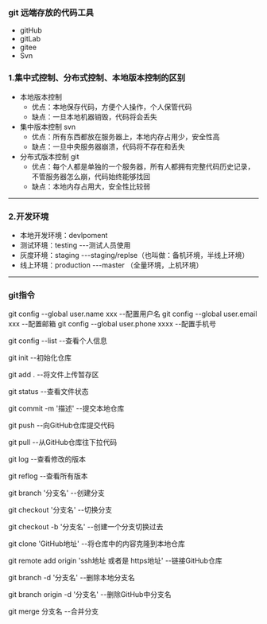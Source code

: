 ### git 远端存放的代码工具

* gitHub
* gitLab
* gitee
* Svn


### 1.集中式控制、分布式控制、本地版本控制的区别

* 本地版本控制
  * 优点：本地保存代码，方便个人操作，个人保管代码
  * 缺点：一旦本地机器销毁，代码将会丢失
* 集中版本控制 svn
  * 优点：所有东西都放在服务器上，本地内存占用少，安全性高
  * 缺点：一旦中央服务器崩溃，代码将不存在和丢失
* 分布式版本控制 git
  * 优点：每个人都是单独的一个服务器，所有人都拥有完整代码历史记录，不管服务器怎么崩，代码始终能够找回
  * 缺点：本地内存占用大，安全性比较弱

---



### 2.开发环境

* 本地开发环境：devlpoment
* 测试环境：testing  ---测试人员使用
* 灰度环境：staging ---staging/replse（也叫做：备机环境，半线上环境）
* 线上环境：production ---master  （全量环境，上机环境）

---



### git指令

git config --global user.name xxx    --配置用户名
git config --global user.email xxx	--配置邮箱
git config --global user.phone xxxx	--配置手机号

git config --list --查看个人信息

git init  --初始化仓库

git add .  --将文件上传暂存区

git status --查看文件状态

git commit -m '描述'   --提交本地仓库

git push --向GitHub仓库提交代码

git pull --从GitHub仓库往下拉代码

git log --查看修改的版本

git reflog --查看所有版本

git branch '分支名'  --创建分支

git checkout '分支名'  --切换分支

git checkout -b '分支名'  --创建一个分支切换过去

git clone 'GitHub地址'   --将仓库中的内容克隆到本地仓库

git remote add origin 'ssh地址 或者是 https地址'  --链接GitHub仓库

git branch -d '分支名'  --删除本地分支名

git branch origin -d '分支名' --删除GitHub中分支名

git merge 分支名  --合并分支
